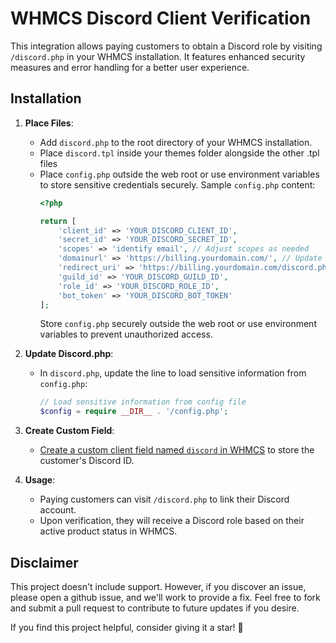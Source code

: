 # WHMCS Discord Client Verification

This integration allows paying customers to obtain a Discord role by visiting `/discord.php` in your WHMCS installation. It features enhanced security measures and error handling for a better user experience.

## Installation

1. **Place Files**:
   - Add `discord.php` to the root directory of your WHMCS installation.
   - Place `discord.tpl` inside your themes folder alongside the other .tpl files
   - Place `config.php` outside the web root or use environment variables to store sensitive credentials securely. Sample `config.php` content:
     ```php
     <?php
     
     return [
         'client_id' => 'YOUR_DISCORD_CLIENT_ID',
         'secret_id' => 'YOUR_DISCORD_SECRET_ID',
         'scopes' => 'identify email', // Adjust scopes as needed
         'domainurl' => 'https://billing.yourdomain.com/', // Update with your WHMCS domain URL
         'redirect_uri' => 'https://billing.yourdomain.com/discord.php',
         'guild_id' => 'YOUR_DISCORD_GUILD_ID',
         'role_id' => 'YOUR_DISCORD_ROLE_ID',
         'bot_token' => 'YOUR_DISCORD_BOT_TOKEN'
     ];
     ```
     Store `config.php` securely outside the web root or use environment variables to prevent unauthorized access.

2. **Update Discord.php**:
   - In `discord.php`, update the line to load sensitive information from `config.php`:
     ```php
     // Load sensitive information from config file
     $config = require __DIR__ . '/config.php';
     ```

3. **Create Custom Field**:
   - [Create a custom client field named `discord` in WHMCS](https://docs.whmcs.com/Custom_Client_Fields) to store the customer's Discord ID.

4. **Usage**:
   - Paying customers can visit `/discord.php` to link their Discord account.
   - Upon verification, they will receive a Discord role based on their active product status in WHMCS.

## Disclaimer

This project doesn't include support. However, if you discover an issue, please open a github issue, and we'll work to provide a fix. Feel free to fork and submit a pull request to contribute to future updates if you desire. 

If you find this project helpful, consider giving it a star! 🌟

